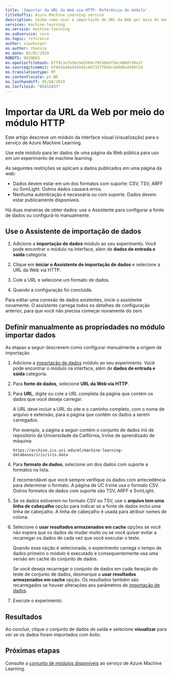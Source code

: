 ```yaml
---
title: 'Importar da URL da Web via HTTP: Referência de módulo'
titleSuffix: Azure Machine Learning service
description: Saiba como usar a importação de URL da Web por meio do módulo HTTP no serviço de Azure Machine Learning para ler dados de uma página da Web pública para uso em um experimento de machine learning.
services: machine-learning
ms.service: machine-learning
ms.subservice: core
ms.topic: reference
author: xiaoharper
ms.author: zhanxia
ms.date: 05/02/2019
ROBOTS: NOINDEX
ms.openlocfilehash: bff913efb38c9e5589c795386dfbbc480d799a37
ms.sourcegitcommit: 6f043a4da4454d5cb673377bb6c4ddd0ed30672d
ms.translationtype: MT
ms.contentlocale: pt-BR
ms.lasthandoff: 05/08/2019
ms.locfileid: "65411437"
---
```

# <a name="import-from-web-url-via-http-module"></a>Importar da URL da Web por meio do módulo HTTP

Este artigo descreve um módulo da interface visual (visualização) para o serviço de Azure Machine Learning.

Use este módulo para ler dados de uma página da Web pública para uso em um experimento de machine learning.

As seguintes restrições se aplicam a dados publicados em uma página da web:

- Dados devem estar em um dos formatos com suporte: CSV, TSV, ARFF ou SvmLight. Outros dados causará erros.
- Nenhuma autenticação é necessária ou com suporte. Dados devem estar publicamente disponíveis. 

Há duas maneiras de obter dados: use o Assistente para configurar a fonte de dados ou configurá-lo manualmente.

## <a name="use-the-data-import-wizard"></a>Use o Assistente de importação de dados

1. Adicione a **importação de dados** módulo ao seu experimento. Você pode encontrar o módulo na interface, além de **dados de entrada e saída** categoria.

2. Clique em **iniciar o Assistente de importação de dados** e selecione a URL da Web via HTTP.

3. Cole a URL e selecione um formato de dados.

4. Quando a configuração foi concluída.

Para editar uma conexão de dados existentes, inicie o assistente novamente. O assistente carrega todos os detalhes de configuração anterior, para que você não precisa começar novamente do zero

## <a name="manually-set-properties-in-the-import-data-module"></a>Definir manualmente as propriedades no módulo importar dados

As etapas a seguir descrevem como configurar manualmente a origem de importação.

1. Adicione a [importação de dados](import-data.md) módulo ao seu experimento. Você pode encontrar o módulo na interface, além de **dados de entrada e saída** categoria.

2. Para **fonte de dados**, selecione **URL da Web via HTTP**.

3. Para **URL**, digite ou cole a URL completa da página que contém os dados que você deseja carregar.

    A URL deve incluir a URL do site e o caminho completo, com o nome de arquivo e extensão, para a página que contém os dados a serem carregados.

    Por exemplo, a página a seguir contém o conjunto de dados íris de repositório da Universidade da Califórnia, Irvine de aprendizado de máquina:

    `https://archive.ics.uci.edu/ml/machine-learning-databases/iris/iris.data`

4. Para **formato de dados**, selecione um dos dados com suporte a formatos na lista.

    É recomendável que você sempre verifique os dados com antecedência para determinar o formato. A página de UC Irvine usa o formato CSV. Outros formatos de dados com suporte são TSV, ARFF e SvmLight.

5. Se os dados estiverem no formato CSV ou TSV, use o **arquivo tem uma linha de cabeçalho** opção para indicar se a fonte de dados inclui uma linha de cabeçalho. A linha de cabeçalho é usada para atribuir nomes de coluna.

6. Selecione o **usar resultados armazenados em cache** opções se você não espera que os dados de mudar muito ou se você quiser evitar a recarregar os dados de cada vez que você executar o teste.

    Quando essa opção é selecionada, o experimento carrega o tempo de dados primeiro o módulo é executado e consequentemente usa uma versão em cache do conjunto de dados.

    Se você deseja recarregar o conjunto de dados em cada iteração do teste de conjunto de dados, desmarque a **usar resultados armazenados em cache** opção. Os resultados também são recarregados se houver alterações aos parâmetros de [importação de dados](import-data.md).

7. Execute o experimento.

## <a name="results"></a>Resultados

Ao concluir, clique o conjunto de dados de saída e selecione **visualizar** para ver se os dados foram importados com êxito.


## <a name="next-steps"></a>Próximas etapas

Consulte a [conjunto de módulos disponíveis](module-reference.md) ao serviço de Azure Machine Learning. 